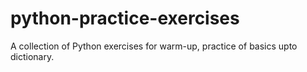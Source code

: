 # python-practice-exercises
A collection of Python exercises for warm-up, practice of basics upto dictionary.
